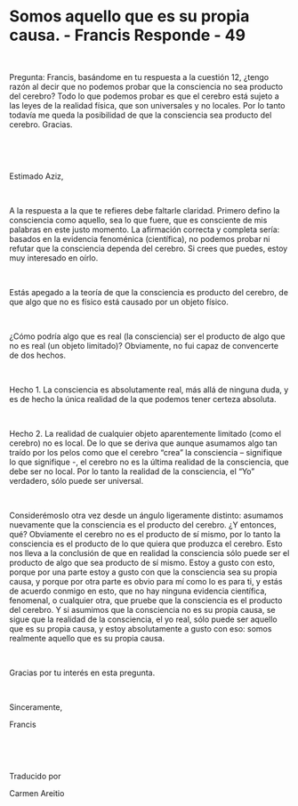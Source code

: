 # Somos aquello que es su propia causa. - Francis Responde - 49



&nbsp; 





Pregunta: Francis, bas&aacute;ndome en tu respuesta a la cuesti&oacute;n 12, &iquest;tengo raz&oacute;n al decir que no podemos probar que la consciencia no sea producto del cerebro? Todo lo que podemos probar es que el cerebro est&aacute; sujeto a las leyes de la realidad f&iacute;sica, que son universales y no locales. Por lo tanto todav&iacute;a me queda la posibilidad de que la consciencia sea producto del cerebro. Gracias.






&nbsp;




&nbsp;







Estimado Aziz,






&nbsp;






A la respuesta a la que te refieres debe faltarle claridad. Primero defino la consciencia como aquello, sea lo que fuere, que es consciente de mis palabras en este justo momento. La afirmaci&oacute;n correcta y completa ser&iacute;a: basados en la evidencia fenom&eacute;nica (cient&iacute;fica), no podemos probar ni refutar que la consciencia dependa del cerebro. Si crees que puedes, estoy muy interesado en o&iacute;rlo.






&nbsp;






Est&aacute;s apegado a la teor&iacute;a de que la consciencia es producto del cerebro, de que algo que no es f&iacute;sico est&aacute; causado por un objeto f&iacute;sico.






&nbsp;






&iquest;C&oacute;mo podr&iacute;a algo que es real (la consciencia) ser el producto de algo que no es real (un objeto limitado)? Obviamente, no fui capaz de convencerte de dos hechos.






&nbsp;






Hecho 1. La consciencia es absolutamente real, m&aacute;s all&aacute; de ninguna duda, y es de hecho la &uacute;nica realidad de la que podemos tener certeza absoluta.






&nbsp;






Hecho 2. La realidad de cualquier objeto aparentemente limitado (como el cerebro) no es local. De lo que se deriva que aunque asumamos algo tan tra&iacute;do por los pelos como que el cerebro &ldquo;crea&rdquo; la consciencia &ndash; signifique lo que signifique -, el cerebro no es la &uacute;ltima realidad de la consciencia, que debe ser no local. Por lo tanto la realidad de la consciencia, el &ldquo;Yo&rdquo; verdadero, s&oacute;lo puede ser universal.






&nbsp;






Consider&eacute;moslo otra vez desde un &aacute;ngulo ligeramente distinto: asumamos nuevamente que la consciencia es el producto del cerebro. &iquest;Y entonces, qu&eacute;? Obviamente el cerebro no es el producto de s&iacute; mismo, por lo tanto la consciencia es el producto de lo que quiera que produzca el cerebro. Esto nos lleva a la conclusi&oacute;n de que en realidad la consciencia s&oacute;lo puede ser el producto de algo que sea producto de s&iacute; mismo. Estoy a gusto con esto, porque por una parte estoy a gusto con que la consciencia sea su propia causa, y porque por otra parte es obvio para m&iacute; como lo es para ti, y est&aacute;s de acuerdo conmigo en esto, que no hay ninguna evidencia cient&iacute;fica, fenomenal, o cualquier otra, que pruebe que la consciencia es el producto del cerebro. Y si asumimos que la consciencia no es su propia causa, se sigue que la realidad de la consciencia, el yo real, s&oacute;lo puede ser aquello que es su propia causa, y estoy absolutamente a gusto con eso: somos realmente aquello que es su propia causa.






&nbsp;






Gracias por tu inter&eacute;s en esta pregunta.






&nbsp;






Sinceramente,





Francis






&nbsp;







&nbsp;






Traducido por 






Carmen Areitio









